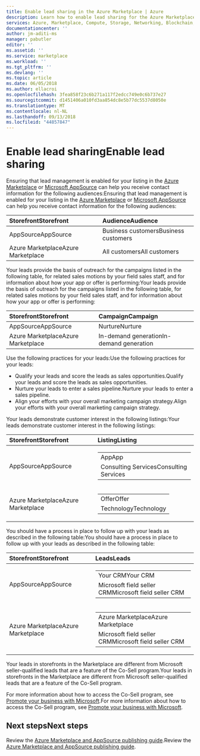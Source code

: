```yaml
---
title: Enable lead sharing in the Azure Marketplace | Azure
description: Learn how to enable lead sharing for the Azure Marketplace and AppSource, for app and service publishers.
services: Azure, Marketplace, Compute, Storage, Networking, Blockchain, Security
documentationcenter: ''
author: jm-aditi-ms
manager: pabutler
editor: ''
ms.assetid: ''
ms.service: marketplace
ms.workload: ''
ms.tgt_pltfrm: ''
ms.devlang: ''
ms.topic: article
ms.date: 06/05/2018
ms.author: ellacroi
ms.openlocfilehash: 3fea858f23c6b271a117f2edcc749e0c6b737e27
ms.sourcegitcommit: d1451406a010fd3aa854dc8e5b77dc5537d8050e
ms.translationtype: MT
ms.contentlocale: nl-NL
ms.lasthandoff: 09/13/2018
ms.locfileid: "44857847"
---
```

# <a name="enable-lead-sharing"></a><span data-ttu-id="7fa04-103">Enable lead sharing</span><span class="sxs-lookup"><span data-stu-id="7fa04-103">Enable lead sharing</span></span>
<span data-ttu-id="7fa04-104">Ensuring that lead management is enabled for your listing in the [Azure Marketplace](https://azuremarketplace.microsoft.com) or [Microsoft AppSource](https://appsource.microsoft.com) can help you receive contact information for the following audiences:</span><span class="sxs-lookup"><span data-stu-id="7fa04-104">Ensuring that lead management is enabled for your listing in the [Azure Marketplace](https://azuremarketplace.microsoft.com) or [Microsoft AppSource](https://appsource.microsoft.com) can help you receive contact information for the following audiences:</span></span>

| <span data-ttu-id="7fa04-105">Storefront</span><span class="sxs-lookup"><span data-stu-id="7fa04-105">Storefront</span></span> | <span data-ttu-id="7fa04-106">Audience</span><span class="sxs-lookup"><span data-stu-id="7fa04-106">Audience</span></span> |
|:--- |:--- |
| <span data-ttu-id="7fa04-107">AppSource</span><span class="sxs-lookup"><span data-stu-id="7fa04-107">AppSource</span></span> | <span data-ttu-id="7fa04-108">Business customers</span><span class="sxs-lookup"><span data-stu-id="7fa04-108">Business customers</span></span> |
| <span data-ttu-id="7fa04-109">Azure Marketplace</span><span class="sxs-lookup"><span data-stu-id="7fa04-109">Azure Marketplace</span></span> | <span data-ttu-id="7fa04-110">All customers</span><span class="sxs-lookup"><span data-stu-id="7fa04-110">All customers</span></span> |

<span data-ttu-id="7fa04-111">Your leads provide the basis of outreach for the campaigns listed in the following table, for related sales motions by your field sales staff, and for information about how your app or offer is performing:</span><span class="sxs-lookup"><span data-stu-id="7fa04-111">Your leads provide the basis of outreach for the campaigns listed in the following table, for related sales motions by your field sales staff, and for information about how your app or offer is performing:</span></span>

| <span data-ttu-id="7fa04-112">Storefront</span><span class="sxs-lookup"><span data-stu-id="7fa04-112">Storefront</span></span> | <span data-ttu-id="7fa04-113">Campaign</span><span class="sxs-lookup"><span data-stu-id="7fa04-113">Campaign</span></span> |
|:--- |:--- |
| <span data-ttu-id="7fa04-114">AppSource</span><span class="sxs-lookup"><span data-stu-id="7fa04-114">AppSource</span></span> | <span data-ttu-id="7fa04-115">Nurture</span><span class="sxs-lookup"><span data-stu-id="7fa04-115">Nurture</span></span> |
| <span data-ttu-id="7fa04-116">Azure Marketplace</span><span class="sxs-lookup"><span data-stu-id="7fa04-116">Azure Marketplace</span></span> | <span data-ttu-id="7fa04-117">In-demand generation</span><span class="sxs-lookup"><span data-stu-id="7fa04-117">In-demand generation</span></span> |

<span data-ttu-id="7fa04-118">Use the following practices for your leads:</span><span class="sxs-lookup"><span data-stu-id="7fa04-118">Use the following practices for your leads:</span></span>
*   <span data-ttu-id="7fa04-119">Qualify your leads and score the leads as sales opportunities.</span><span class="sxs-lookup"><span data-stu-id="7fa04-119">Qualify your leads and score the leads as sales opportunities.</span></span>
*   <span data-ttu-id="7fa04-120">Nurture your leads to enter a sales pipeline.</span><span class="sxs-lookup"><span data-stu-id="7fa04-120">Nurture your leads to enter a sales pipeline.</span></span>
*   <span data-ttu-id="7fa04-121">Align your efforts with your overall marketing campaign strategy.</span><span class="sxs-lookup"><span data-stu-id="7fa04-121">Align your efforts with your overall marketing campaign strategy.</span></span>

<span data-ttu-id="7fa04-122">Your leads demonstrate customer interest in the following listings:</span><span class="sxs-lookup"><span data-stu-id="7fa04-122">Your leads demonstrate customer interest in the following listings:</span></span>

| <span data-ttu-id="7fa04-123">Storefront</span><span class="sxs-lookup"><span data-stu-id="7fa04-123">Storefront</span></span> | <span data-ttu-id="7fa04-124">Listing</span><span class="sxs-lookup"><span data-stu-id="7fa04-124">Listing</span></span> |
|:--- |:--- |
| <span data-ttu-id="7fa04-125">AppSource</span><span class="sxs-lookup"><span data-stu-id="7fa04-125">AppSource</span></span> | <table> <tr><td><span data-ttu-id="7fa04-126">App</span><span class="sxs-lookup"><span data-stu-id="7fa04-126">App</span></span></td></tr> <tr><td><span data-ttu-id="7fa04-127">Consulting Services</span><span class="sxs-lookup"><span data-stu-id="7fa04-127">Consulting Services</span></span></td></tr> </table> |
| <span data-ttu-id="7fa04-128">Azure Marketplace</span><span class="sxs-lookup"><span data-stu-id="7fa04-128">Azure Marketplace</span></span> | <table> <tr><td><span data-ttu-id="7fa04-129">Offer</span><span class="sxs-lookup"><span data-stu-id="7fa04-129">Offer</span></span></td></tr> <tr><td><span data-ttu-id="7fa04-130">Technology</span><span class="sxs-lookup"><span data-stu-id="7fa04-130">Technology</span></span></td></tr> </table> |

<span data-ttu-id="7fa04-131">You should have a process in place to follow up with your leads as described in the following table:</span><span class="sxs-lookup"><span data-stu-id="7fa04-131">You should have a process in place to follow up with your leads as described in the following table:</span></span>

| <span data-ttu-id="7fa04-132">Storefront</span><span class="sxs-lookup"><span data-stu-id="7fa04-132">Storefront</span></span> | <span data-ttu-id="7fa04-133">Leads</span><span class="sxs-lookup"><span data-stu-id="7fa04-133">Leads</span></span> |
|:--- |:--- |
| <span data-ttu-id="7fa04-134">AppSource</span><span class="sxs-lookup"><span data-stu-id="7fa04-134">AppSource</span></span> | <table> <tr><td><span data-ttu-id="7fa04-135">Your CRM</span><span class="sxs-lookup"><span data-stu-id="7fa04-135">Your CRM</span></span></td></tr> <tr><td><span data-ttu-id="7fa04-136">Microsoft field seller CRM</span><span class="sxs-lookup"><span data-stu-id="7fa04-136">Microsoft field seller CRM</span></span></td></tr> </table> |
| <span data-ttu-id="7fa04-137">Azure Marketplace</span><span class="sxs-lookup"><span data-stu-id="7fa04-137">Azure Marketplace</span></span> | <table> <tr><td><span data-ttu-id="7fa04-138">Azure Marketplace</span><span class="sxs-lookup"><span data-stu-id="7fa04-138">Azure Marketplace</span></span></td></tr> <tr><td><span data-ttu-id="7fa04-139">Microsoft field seller CRM</span><span class="sxs-lookup"><span data-stu-id="7fa04-139">Microsoft field seller CRM</span></span></td></tr> </table> |

<span data-ttu-id="7fa04-140">Your leads in storefronts in the Marketplace are different from Microsoft seller-qualified leads that are a feature of the Co-Sell program.</span><span class="sxs-lookup"><span data-stu-id="7fa04-140">Your leads in storefronts in the Marketplace are different from Microsoft seller-qualified leads that are a feature of the Co-Sell program.</span></span>

<span data-ttu-id="7fa04-141">For more information about how to access the Co-Sell program, see [Promote your business with Microsoft](./promote-your-business-with-microsoft.md).</span><span class="sxs-lookup"><span data-stu-id="7fa04-141">For more information about how to access the Co-Sell program, see [Promote your business with Microsoft](./promote-your-business-with-microsoft.md).</span></span>

## <a name="next-steps"></a><span data-ttu-id="7fa04-142">Next steps</span><span class="sxs-lookup"><span data-stu-id="7fa04-142">Next steps</span></span>
<span data-ttu-id="7fa04-143">Review the [Azure Marketplace and AppSource publishing guide](./marketplace-publishers-guide.md).</span><span class="sxs-lookup"><span data-stu-id="7fa04-143">Review the [Azure Marketplace and AppSource publishing guide](./marketplace-publishers-guide.md).</span></span>
